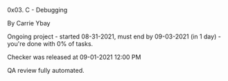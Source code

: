 0x03. C - Debugging

By Carrie Ybay


Ongoing project - started 08-31-2021, must end by 09-03-2021 (in 1 day) - you're done with 0% of tasks.


Checker was released at 09-01-2021 12:00 PM


QA review fully automated.

